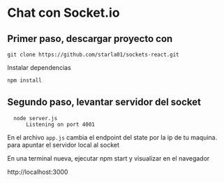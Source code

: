 # Chat con Socket.io

## Primer paso, descargar proyecto con

```unix
git clone https://github.com/starla01/sockets-react.git
````

Instalar dependencias
```c
npm install
```

## Segundo paso, levantar servidor del socket

```unix
  node server.js
      Listening on port 4001
```

 En el archivo ```app.js```   cambia el endpoint del state por la ip de tu maquina. para apuntar el servidor local al socket

 En una terminal nueva, ejecutar npm start y visualizar en el navegador


http://localhost:3000


